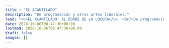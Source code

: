 ```yaml
---
title : "EL ACANTILADO"
description: "De programación y otras artes liberales."
lead: "<b>EL ACANTILADO: AL BORDE DE LA LOCURA</b>. <br/>De programación y otras artes liberales."
date: 2020-10-06T08:47:36+00:00
lastmod: 2020-10-06T08:47:36+00:00
draft: false
images: []
---
```

